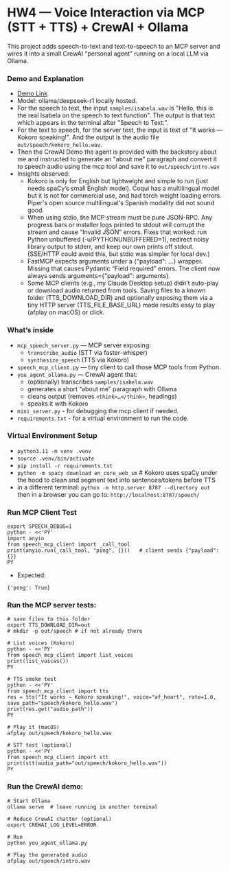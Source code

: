 # HW4 — Voice Interaction via MCP (STT + TTS) + CrewAI + Ollama

This project adds speech-to-text and text-to-speech to an MCP server and wires it into a small CrewAI “personal agent” running on a local LLM via Ollama.

### Demo and Explanation
- [Demo Link]()
- Model: ollama/deepseek-r1 locally hosted.
- For the speech to text, the input `samples/isabela.wav` is "Hello, this is the real Isabela on the speech to text function". The output is that text which appears in the terminal after "Speech to Text:".
- For the text to speech, for the server test, the input is text of "It works — Kokoro speaking!". And the output is the audio file `out/speech/kokoro_hello.wav`.
- Then the CrewAI Demo the agent is provided with the backstory about me and instructed to generate an "about me" paragraph and convert it to speech audio using the mcp tool and save it to `out/speech/intro.wav`
- Insights observed:
    - Kokoro is only for English but lightweight and simple to run (just needs spaCy’s small English model). Coqui has a multilingual model but it is not for commercial use, and had torch weight loading errors. Piper's open source multilingual's Spanish modality did not sound good.
    - When using stdio, the MCP stream must be pure JSON-RPC. Any progress bars or installer logs printed to stdout will corrupt the stream and cause “Invalid JSON” errors. Fixes that worked: run Python unbuffered (-u/PYTHONUNBUFFERED=1), redirect noisy library output to stderr, and keep our own prints off stdout. (SSE/HTTP could avoid this, but stdio was simpler for local dev.)
    - FastMCP expects arguments under a {"payload": ...} wrapper. Missing that causes Pydantic “Field required” errors. The client now always sends arguments={"payload": arguments}.
    - Some MCP clients (e.g., my Claude Desktop setup) didn’t auto-play or download audio returned from tools. Saving files to a known folder (TTS_DOWNLOAD_DIR) and optionally exposing them via a tiny HTTP server (TTS_FILE_BASE_URL) made results easy to play (afplay on macOS) or click.

### What’s inside
- `mcp_speech_server.py` — MCP server exposing:
  - `transcribe_audio` (STT via faster-whisper)
  - `synthesize_speech` (TTS via Kokoro)
- `speech_mcp_client.py` — tiny client to call those MCP tools from Python.
- `you_agent_ollama.py` — CrewAI agent that:
  - (optionally) transcribes `samples/isabela.wav`
  - generates a short “about me” paragraph with Ollama
  - cleans output (removes `<think>…</think>`, headings)
  - speaks it with Kokoro
- `mini_server.py` - for debugging the mcp client if needed.
- `requirements.txt` - for a virtual environment to run the code.

### Virtual Environment Setup
- `python3.11 -m venv .venv`
- `source .venv/bin/activate`
- `pip install -r requirements.txt`
- `python -m spacy download en_core_web_sm` # Kokoro uses spaCy under the hood to clean and segment text into sentences/tokens before TTS
- in a different terminal: `python -m http.server 8787 --directory out` then in a browser you can go to: `http://localhost:8787/speech/`

### Run MCP Client Test
```
export SPEECH_DEBUG=1
python - <<'PY'
import anyio
from speech_mcp_client import _call_tool
print(anyio.run(_call_tool, "ping", {}))   # client sends {"payload": {}}
PY

```
- Expected:
```
{'pong': True}
```

### Run the MCP server tests:
```
# save files to this folder
export TTS_DOWNLOAD_DIR=out
# mkdir -p out/speech # if not already there

# List voices (Kokoro)
python - <<'PY'
from speech_mcp_client import list_voices
print(list_voices())
PY

# TTS smoke test
python - <<'PY'
from speech_mcp_client import tts
res = tts("It works — Kokoro speaking!", voice="af_heart", rate=1.0, save_path="speech/kokoro_hello.wav")
print(res.get("audio_path"))
PY

# Play it (macOS)
afplay out/speech/kokoro_hello.wav

# STT test (optional)
python - <<'PY'
from speech_mcp_client import stt
print(stt(audio_path="out/speech/kokoro_hello.wav"))
PY

```

### Run the CrewAI demo:
```
# Start Ollama
ollama serve  # leave running in another terminal

# Reduce CrewAI chatter (optional)
export CREWAI_LOG_LEVEL=ERROR

# Run
python you_agent_ollama.py

# Play the generated audio
afplay out/speech/intro.wav

```
